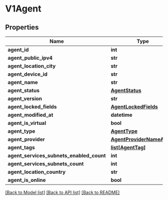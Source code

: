 # V1Agent

## Properties
Name | Type | Description | Notes
------------ | ------------- | ------------- | -------------
**agent_id** | **int** |  | 
**agent_public_ipv4** | **str** |  | 
**agent_location_city** | **str** |  | 
**agent_device_id** | **str** |  | 
**agent_name** | **str** |  | 
**agent_status** | [**AgentStatus**](AgentStatus.md) |  | 
**agent_version** | **str** |  | 
**agent_locked_fields** | [**AgentLockedFields**](AgentLockedFields.md) |  | 
**agent_modified_at** | **datetime** |  | 
**agent_is_virtual** | **bool** |  | 
**agent_type** | [**AgentType**](AgentType.md) |  | 
**agent_provider** | [**AgentProviderNameAndId**](AgentProviderNameAndId.md) |  | 
**agent_tags** | [**list[AgentTag]**](AgentTag.md) |  | 
**agent_services_subnets_enabled_count** | **int** |  | 
**agent_services_subnets_count** | **int** |  | 
**agent_location_country** | **str** |  | 
**agent_is_online** | **bool** |  | 

[[Back to Model list]](../README.md#documentation-for-models) [[Back to API list]](../README.md#documentation-for-api-endpoints) [[Back to README]](../README.md)

